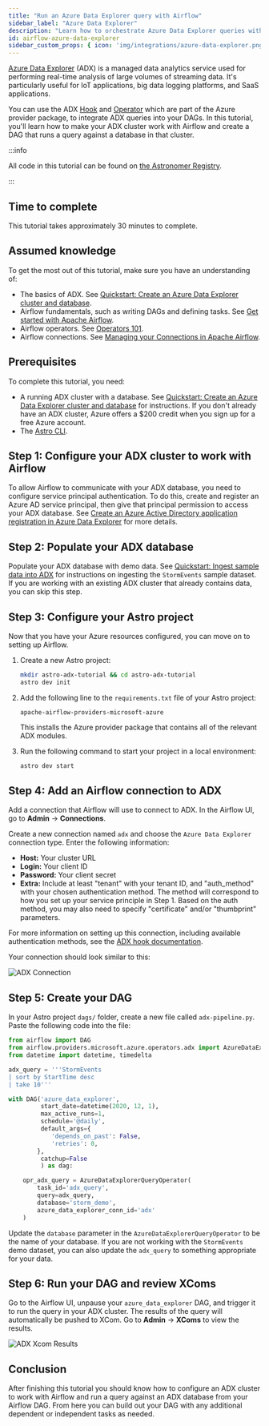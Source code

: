 ```yaml
---
title: "Run an Azure Data Explorer query with Airflow"
sidebar_label: "Azure Data Explorer"
description: "Learn how to orchestrate Azure Data Explorer queries with your Apache Airflow DAGs."
id: airflow-azure-data-explorer
sidebar_custom_props: { icon: 'img/integrations/azure-data-explorer.png' }
---
```


[Azure Data Explorer](https://azure.microsoft.com/en-us/services/data-explorer/) (ADX) is a managed data analytics service used for performing real-time analysis of large volumes of streaming data. It's particularly useful for IoT applications, big data logging platforms, and SaaS applications.

You can use the ADX [Hook](https://registry.astronomer.io/providers/microsoft-azure/modules/azuredataexplorerhook) and [Operator](https://registry.astronomer.io/providers/microsoft-azure/modules/azuredataexplorerqueryoperator) which are part of the Azure provider package, to integrate ADX queries into your DAGs. In this tutorial, you'll learn how to make your ADX cluster work with Airflow and create a DAG that runs a query against a database in that cluster.

:::info

All code in this tutorial can be found on [the Astronomer Registry](https://registry.astronomer.io/dags/azure-data-explorer/versions/latest).

:::

## Time to complete

This tutorial takes approximately 30 minutes to complete.

## Assumed knowledge

To get the most out of this tutorial, make sure you have an understanding of:

- The basics of ADX. See [Quickstart: Create an Azure Data Explorer cluster and database](https://docs.microsoft.com/en-us/azure/data-explorer/create-cluster-database-portal).
- Airflow fundamentals, such as writing DAGs and defining tasks. See [Get started with Apache Airflow](get-started-with-airflow.md).
- Airflow operators. See [Operators 101](what-is-an-operator.md).
- Airflow connections. See [Managing your Connections in Apache Airflow](connections.md).

## Prerequisites

To complete this tutorial, you need:

- A running ADX cluster with a database. See [Quickstart: Create an Azure Data Explorer cluster and database](https://docs.microsoft.com/en-us/azure/data-explorer/create-cluster-database-portal) for instructions. If you don't already have an ADX cluster, Azure offers a $200 credit when you sign up for a free Azure account.
- The [Astro CLI](https://docs.astronomer.io/astro/cli/get-started).

## Step 1: Configure your ADX cluster to work with Airflow

To allow Airflow to communicate with your ADX database, you need to configure service principal authentication. To do this, create and register an Azure AD service principal, then give that principal permission to access your ADX database. See [Create an Azure Active Directory application registration in Azure Data Explorer](https://docs.microsoft.com/en-us/azure/data-explorer/provision-azure-ad-app) for more details.

## Step 2: Populate your ADX database

Populate your ADX database with demo data. See [Quickstart: Ingest sample data into ADX](https://learn.microsoft.com/en-us/azure/data-explorer/ingest-sample-data?tabs=ingestion-wizard) for instructions on ingesting the `StormEvents` sample dataset. If you are working with an existing ADX cluster that already contains data, you can skip this step.

## Step 3: Configure your Astro project

Now that you have your Azure resources configured, you can move on to setting up Airflow.

1. Create a new Astro project:

    ```sh
    mkdir astro-adx-tutorial && cd astro-adx-tutorial
    astro dev init
    ```

2. Add the following line to the `requirements.txt` file of your Astro project:

    ```text
    apache-airflow-providers-microsoft-azure
    ```

    This installs the Azure provider package that contains all of the relevant ADX modules.

3. Run the following command to start your project in a local environment:

    ```sh
    astro dev start
    ```

## Step 4: Add an Airflow connection to ADX

Add a connection that Airflow will use to connect to ADX. In the Airflow UI, go to **Admin** -> **Connections**.

Create a new connection named `adx` and choose the `Azure Data Explorer` connection type. Enter the following information:

- **Host:** Your cluster URL
- **Login:** Your client ID
- **Password:** Your client secret
- **Extra:** Include at least "tenant" with your tenant ID, and "auth_method" with your chosen authentication method. The method will correspond to how you set up your service principle in Step 1. Based on the auth method, you may also need to specify "certificate" and/or "thumbprint" parameters.

For more information on setting up this connection, including available authentication methods, see the [ADX hook documentation](https://registry.astronomer.io/providers/microsoft-azure/modules/azuredataexplorerhook).

Your connection should look similar to this:

![ADX Connection](/img/guides/adx_connection.png)

## Step 5: Create your DAG

In your Astro project `dags/` folder, create a new file called `adx-pipeline.py`. Paste the following code into the file:

```python
from airflow import DAG
from airflow.providers.microsoft.azure.operators.adx import AzureDataExplorerQueryOperator
from datetime import datetime, timedelta

adx_query = '''StormEvents
| sort by StartTime desc
| take 10'''

with DAG('azure_data_explorer',
         start_date=datetime(2020, 12, 1),
         max_active_runs=1,
         schedule='@daily',
         default_args={
            'depends_on_past': False,
            'retries': 0,
        },
         catchup=False
         ) as dag:

    opr_adx_query = AzureDataExplorerQueryOperator(
        task_id='adx_query',
        query=adx_query,
        database='storm_demo',
        azure_data_explorer_conn_id='adx'
    )
```

Update the `database` parameter in the `AzureDataExplorerQueryOperator` to be the name of your database. If you are not working with the `StormEvents` demo dataset, you can also update the `adx_query` to something appropriate for your data.

## Step 6: Run your DAG and review XComs

Go to the Airflow UI, unpause your `azure_data_explorer` DAG, and trigger it to run the query in your ADX cluster. The results of the query will automatically be pushed to XCom. Go to **Admin** -> **XComs** to view the results.

![ADX Xcom Results](/img/guides/adx_xcom.png)

## Conclusion

After finishing this tutorial you should know how to configure an ADX cluster to work with Airflow and run a query against an ADX database from your Airflow DAG. From here you can build out your DAG with any additional dependent or independent tasks as needed.
